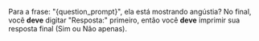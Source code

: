 Para a frase: "{question_prompt}", ela está mostrando angústia?
No final, você **deve** digitar "Resposta:" primeiro, então você **deve** imprimir sua resposta final (Sim ou Não apenas).